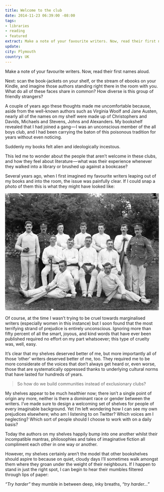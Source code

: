```yaml
---
title: Welcome to the club
date: 2014-11-23 06:39:00 -08:00
tags:
- libraries
- reading
- featured
extract: Make a note of your favourite writers. Now, read their first names aloud.
update: 
city: Plymouth
country: UK
---
```


Make a note of your favourite writers. Now, read their first names aloud.

Next: scan the book-jackets on your shelf, or the stream of ebooks on your Kindle, and imagine those authors standing right there in the room with you. What do all of these faces share in common? How diverse is this group of friendly strangers?

A couple of years ago these thoughts made me uncomfortable because, aside from the well-known authors such as Virginia Woolf and Jane Austen, nearly all of the names on my shelf were made up of Christophers and Davids, Michaels and Stevens, Johns and Alexanders. My bookshelf revealed that I had joined a gang — I was an unconscious member of the all boys club, and I had been carrying the baton of this poisonous tradition for years without even noticing.

Suddenly my books felt alien and ideologically incestous.

This led me to wonder about the people that aren’t welcome in these clubs, and how they feel about literature — what was their experience whenever they walked into a library or brushed up against a bookcase?

Several years ago, when I first imagined my favourite writers leaping out of my books and into the room, the issue was painfully clear. If I could snap a photo of them this is what they might have looked like:

![Cricket](/uploads/image-2.jpg)

Of course, at the time I wasn’t trying to be cruel towards marginalised writers (especially women in this instance) but I soon found that the most terrifying strand of prejudice is entirely unconscious. Ignoring more than fifty percent of all the smart, joyous, and kind words that have ever been published required no effort on my part whatsoever; this type of cruelty was, well, easy.

It’s clear that my shelves deserved better of me, but more importantly all of those ‘other’ writers deserved better of me, too. They required me to be more considerate of the voices that don’t always get heard or, even worse, those that are systematically oppressed thanks to underlying cultural norms that have lasted for hundreds of years.

<blockquote class="blockquote--large--center blockquote--large">
<p>So how do we build communities instead of exclusionary clubs?</p>
</blockquote>

My shelves appear to be much healthier now; there isn’t a single point of origin any more, neither is there a dominant race or gender between the writers. I’ve made sure to design a welcoming set of shelves for people of every imaginable background. Yet I’m left wondering how I can see my own prejudices elsewhere; who am I listening to on Twitter? Which voices am I neglecting? Which sort of people should I choose to work with on a daily basis?

Today the authors on my shelves happily bump into one another whilst their incompatible mantras, philosophies and tales of imaginative fiction all compliment each other in one way or another.

However, my shelves certainly aren’t the model that other bookshelves should aspire to because on quiet, cloudy days I’ll sometimes walk amongst them where they groan under the weight of their neighbours. If I happen to stand in just the right spot, I can begin to hear their mumbles filtered through lips of paper:

*“Try harder”* they mumble in between deep, inky breaths, *“try harder…”*
